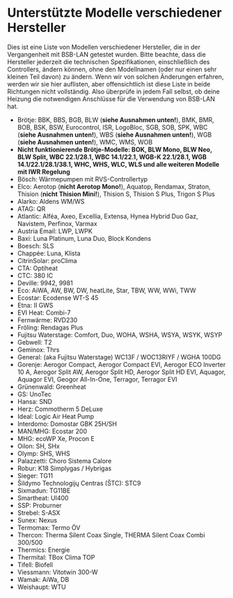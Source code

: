 # Unterstützte Modelle verschiedener Hersteller

Dies ist eine Liste von Modellen verschiedener Hersteller, die in der Vergangenheit mit BSB-LAN getestet wurden. Bitte beachte, dass die Hersteller jederzeit die technischen Spezifikationen, einschließlich des Controllers, ändern können, ohne den Modellnamen (oder nur einen sehr kleinen Teil davon) zu ändern. Wenn wir von solchen Änderungen erfahren, werden wir sie hier auflisten, aber offensichtlich ist diese Liste in beide Richtungen nicht vollständig. Also überprüfe in jedem Fall selbst, ob deine Heizung die notwendigen Anschlüsse für die Verwendung von BSB-LAN hat.

- Brötje: BBK, BBS, BGB, BLW (**siehe Ausnahmen unten!**), BMK, BMR, BOB, BSK, BSW, Eurocontrol, ISR, LogoBloc, SGB, SOB, SPK, WBC (**siehe Ausnahmen unten!**), WBS (**siehe Ausnahmen unten!**), WGB (**siehe Ausnahmen unten!**), WMC, WMS, WOB
- **Nicht funktionierende Brötje-Modelle: BOK, BLW Mono, BLW Neo, BLW Split, WBC 22.1/28.1, WBC 14.1/22.1, WGB-K 22.1/28.1, WGB 14.1/22.1/28.1/38.1, WHC, WHS, WLC, WLS und alle weiteren Modelle mit IWR Regelung** 
- Bösch: Wärmepumpen mit RVS-Controllertyp
- Elco: Aerotop (**nicht Aerotop Mono!**), Aquatop, Rendamax, Straton, Thision (**nicht Thision Mini!**), Thision S, Thision S Plus, Trigon S Plus
- Alarko: Aldens WM/WS
- ATAG: QR
- Atlantic: Alféa, Axeo, Excellia, Extensa, Hynea Hybrid Duo Gaz, Navistem, Perfinox, Varmax
- Austria Email: LWP, LWPK
- Baxi: Luna Platinum, Luna Duo, Block Kondens
- Boesch: SLS
- Chappée: Luna, Klista
- CitrinSolar: proClima
- CTA: Optiheat
- CTC: 380 IC
- Deville: 9942, 9981
- Eco: AiWA, AW, BW, DW, heatLite, Star, TBW, WW, WWi, TWW
- Ecostar: Ecodense WT-S 45
- Etna: II GWS
- EVI Heat: Combi-7
- Fernwärme: RVD230
- Fröling: Rendagas Plus
- Fujitsu Waterstage: Comfort, Duo, WOHA, WSHA, WSYA, WSYK, WSYP
- Gebwell: T2
- Geminox: Thrs
- General: (aka Fujitsu Waterstage) WC13F / WOC13RIYF / WGHA 100DG
- Gorenje: Aerogor Compact, Aerogor Compact EVI, Aerogor ECO Inverter 10 A, Aerogor Split AW, Aerogor Split HD, Aerogor Split HD EVI, Aquagor, Aquagor EVI, Geogor All-In-One, Terragor, Terragor EVI
- Grünenwald: Greenheat
- GS: UnoTec
- Hansa: SND
- Herz: Commotherm 5 DeLuxe
- Ideal: Logic Air Heat Pump
- Interdomo: Domostar GBK 25H/SH
- MAN/MHG: Ecostar 200
- MHG: ecoWP Xe, Procon E
- Oilon: SH, SHx
- Olymp: SHS, WHS
- Palazzetti: Choro Sistema Calore
- Robur: K18 Simplygas / Hybrigas
- Sieger: TG11
- Šildymo Technologijų Centras (ŠTC): STC9
- Sixmadun: TG11BE
- Smartheat: UI400
- SSP: Proburner
- Strebel: S-ASX
- Sunex: Nexus
- Termomax: Termo ÖV
- Thercon: Therma Silent Coax Single, THERMA Silent Coax Combi 300/500
- Thermics: Energie
- Thermital: TBox Clima TOP
- Tifell: Biofell
- Viessmann: Vitotwin 300-W
- Wamak: AiWa, DB
- Weishaupt: WTU